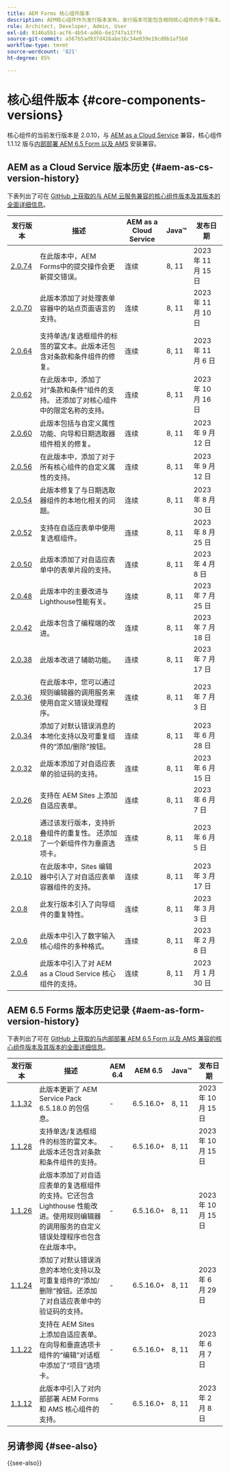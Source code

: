 ```yaml
---
title: AEM Forms 核心组件版本
description: AEM核心组件作为发行版本发布，发行版本可能包含相同核心组件的多个版本。 本文档介绍了什么是发行版本和版本，以及如何了解核心组件与 AEM 的兼容性。
role: Architect, Developer, Admin, User
exl-id: 8146a5b1-acf6-4b54-ad6b-6e1747a137f6
source-git-commit: a567b5ad937d426abe16c34e039e19cd0b1af5b0
workflow-type: tm+mt
source-wordcount: '821'
ht-degree: 85%

---
```


# 核心组件版本 {#core-components-versions}

核心组件的当前发行版本是 2.0.10，与 [AEM as a Cloud Service](https://experienceleague.adobe.com/docs/experience-manager-cloud-service/landing/home.html?lang=zh-Hans) 兼容，核心组件 1.1.12 版与[内部部署 AEM 6.5 Form 以及 AMS](https://experienceleague.adobe.com/docs/experience-manager-65/user-guide/home.html?lang=zh-Hans) 安装兼容。

## AEM as a Cloud Service 版本历史 {#aem-as-cs-version-history}

下表列出了可在 [GitHub 上获取的与 AEM 云服务兼容的核心组件版本及其版本的全面详细信息](https://github.com/adobe/aem-core-forms-components/releases)。

| 发行版本 | 描述 | AEM as a Cloud Service | Java™ | 发布日期 |
|---|---|---|---|---|
| [2.0.74](https://github.com/adobe/aem-core-forms-components/releases/tag/core-forms-components-reactor-2.0.74) | 在此版本中，AEM Forms中的提交操作会更新提交错误。 | 连续 | 8, 11 | 2023 年 11 月 15 日 |
| [2.0.70](https://github.com/adobe/aem-core-forms-components/releases/tag/core-forms-components-reactor-2.0.70) | 此版本添加了对处理表单容器中的站点页面语言的支持。 | 连续 | 8, 11 | 2023 年 11 月 10 日 |
| [2.0.64](https://github.com/adobe/aem-core-forms-components/releases/tag/core-forms-components-reactor-2.0.64) | 支持单选/复选框组件的标签的富文本。此版本还包含对条款和条件组件的修复。 | 连续 | 8, 11 | 2023 年 11 月 6 日 |
| [2.0.62](https://github.com/adobe/aem-core-forms-components/releases/tag/core-forms-components-reactor-2.0.62) | 在此版本中，添加了对“条款和条件”组件的支持。 还添加了对核心组件中的限定名称的支持。 | 连续 | 8, 11 | 2023 年 10 月 16 日 |
| [2.0.60](https://github.com/adobe/aem-core-forms-components/releases/tag/core-forms-components-reactor-2.0.60) | 此版本包括与自定义属性功能、向导和日期选取器组件相关的修复。 | 连续 | 8, 11 | 2023 年 9 月 12 日 |
| [2.0.56](https://github.com/adobe/aem-core-forms-components/releases/tag/core-forms-components-reactor-2.0.56) | 在此版本中，添加了对于所有核心组件的自定义属性的支持。 | 连续 | 8, 11 | 2023 年 9 月 12 日 |
| [2.0.54](https://github.com/adobe/aem-core-forms-components/releases/tag/core-forms-components-reactor-2.0.54) | 此版本修复了与日期选取器组件的本地化相关的问题。 | 连续 | 8, 11 | 2023 年 8 月 30 日 |
| [2.0.52](https://github.com/adobe/aem-core-forms-components/releases/tag/core-forms-components-reactor-2.0.52) | 支持在自适应表单中使用复选框组件。 | 连续 | 8, 11 | 2023 年 8 月 25 日 |
| [2.0.50](https://github.com/adobe/aem-core-forms-components/releases/tag/core-forms-components-reactor-2.0.50) | 此版本添加了对自适应表单中的表单片段的支持。 | 连续 | 8, 11 | 2023 年 4 月 8 日 |
| [2.0.48](https://github.com/adobe/aem-core-forms-components/releases/tag/core-forms-components-reactor-2.0.48) | 此版本中的主要改进与Lighthouse性能有关。 | 连续 | 8, 11 | 2023 年 7 月 25 日 |
| [2.0.42](https://github.com/adobe/aem-core-forms-components/releases/tag/core-forms-components-reactor-2.0.42) | 此版本包含了编程端的改进。 | 连续 | 8, 11 | 2023 年 7 月 18 日 |
| [2.0.38](https://github.com/adobe/aem-core-forms-components/releases/tag/core-forms-components-reactor-2.0.38) | 此版本改进了辅助功能。 | 连续 | 8, 11 | 2023 年 7 月 17 日 |
| [2.0.36](https://github.com/adobe/aem-core-forms-components/releases/tag/core-forms-components-reactor-2.0.36) | 在此版本中，您可以通过规则编辑器的调用服务来使用自定义错误处理程序。 | 连续 | 8, 11 | 2023 年 7 月 3 日 |
| [2.0.34](https://github.com/adobe/aem-core-forms-components/releases/tag/core-forms-components-reactor-2.0.34) | 添加了对默认错误消息的本地化支持以及可重复组件的“添加/删除”按钮。 | 连续 | 8, 11 | 2023 年 6 月 28 日 |
| [2.0.32](https://github.com/adobe/aem-core-forms-components/releases/tag/core-forms-components-reactor-2.0.32) | 此版本添加了对自适应表单的验证码的支持。 | 连续 | 8, 11 | 2023 年 6 月 15 日 |
| [2.0.26](https://github.com/adobe/aem-core-forms-components/releases/tag/core-forms-components-reactor-2.0.26) | 支持在 AEM Sites 上添加自适应表单。 | 连续 | 8, 11 | 2023 年 6 月 7 日 |
| [2.0.18](https://github.com/adobe/aem-core-forms-components/releases/tag/core-forms-components-reactor-2.0.18) | 通过该发行版本，支持折叠组件的重复性。 还添加了一个新组件作为垂直选项卡。 | 连续 | 8, 11 | 2023 年 6 月 5 日 |
| [2.0.10](https://github.com/adobe/aem-core-forms-components/releases/tag/core-forms-components-reactor-2.0.10) | 在此版本中，Sites 编辑器中引入了对自适应表单容器组件的支持。 | 连续 | 8, 11 | 2023 年 3 月 17 日 |
| [2.0.8](https://github.com/adobe/aem-core-forms-components/releases/tag/core-forms-components-reactor-2.0.8) | 此发行版本引入了向导组件的重复特性。 | 连续 | 8, 11 | 2023 年 3 月 3 日 |
| [2.0.6](https://github.com/adobe/aem-core-forms-components/releases/tag/core-forms-components-reactor-2.0.6) | 此版本中引入了数字输入核心组件的多种格式。 | 连续 | 8, 11 | 2023 年 2 月 8 日 |
| [2.0.4](https://github.com/adobe/aem-core-forms-components/releases/tag/core-forms-components-reactor-2.0.6) | 此版本中引入了对 AEM as a Cloud Service 核心组件的支持。 | 连续 | 8, 11 | 2023 月 1 月 30 日 |

## AEM 6.5 Forms 版本历史记录 {#aem-as-form-version-history}

下表列出了可在 [GitHub 上获取的与内部部署 AEM 6.5 Form 以及 AMS 兼容的核心组件版本及其版本的全面详细信息](https://github.com/adobe/aem-core-forms-components/releases/tag/core-forms-components-reactor-1.1.12)。

| 发行版本 | 描述 | AEM 6.4 | AEM 6.5 | Java™ | 发布日期 |
|---|---|---|---|---|---|
| [1.1.32](https://github.com/adobe/aem-core-forms-components/releases/tag/core-forms-components-reactor-1.1.32) | 此版本更新了 AEM Service Pack 6.5.18.0 的包信息。 | - | 6.5.16.0+ | 8, 11 | 2023 年 10 月 15 日 |
| [1.1.28](https://github.com/adobe/aem-core-forms-components/releases/tag/core-forms-components-reactor-1.1.28) | 支持单选/复选框组件的标签的富文本。此版本还包含对条款和条件组件的支持。 | - | 6.5.16.0+ | 8, 11 | 2023 年 10 月 15 日 |
| [1.1.26](https://github.com/adobe/aem-core-forms-components/releases/tag/core-forms-components-reactor-1.1.26) | 此版本添加了对自适应表单的复选框组件的支持。它还包含 Lighthouse 性能改进。使用规则编辑器的调用服务的自定义错误处理程序也包含在此版本中。 | - | 6.5.16.0+ | 8, 11 | 2023 年 10 月 15 日 |
| [1.1.24](https://github.com/adobe/aem-core-forms-components/releases/tag/core-forms-components-reactor-1.1.24) | 添加了对默认错误消息的本地化支持以及可重复组件的“添加/删除”按钮。还添加了对自适应表单中的验证码的支持。 | - | 6.5.16.0+ | 8, 11 | 2023 年 6 月 29 日 |
| [1.1.22](https://github.com/adobe/aem-core-forms-components/releases/tag/core-forms-components-reactor-1.1.22) | 支持在 AEM Sites 上添加自适应表单。在向导和垂直选项卡组件的“编辑”对话框中添加了“项目”选项卡。 | - | 6.5.16.0+ | 8, 11 | 2023 年 6 月 7 日 |
| [1.1.12](https://github.com/adobe/aem-core-forms-components/releases/tag/core-forms-components-reactor-1.1.12) | 此版本中引入了对内部部署 AEM Forms 和 AMS 核心组件的支持。 | - | 6.5.16.0+ | 8, 11 | 2023 年 2 月 8 日 |

## 另请参阅 {#see-also}

{{see-also}}